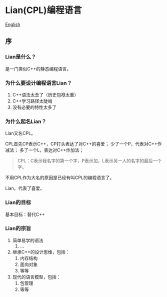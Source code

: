 # Lian(CPL)编程语言

[English](doc-en/README.md)

## 序

### Lian是什么？

是一门类似C++的静态编程语言。

### 为什么要设计编程语言Lian？

1. C++语法太丑了（历史包袱太重）
2. C++学习路径太陡峭
3. 没有必要的特性太多了

### 为什么起名Lian？

Lian又名CPL。

CPL首先CP表示C++，CP打头表达了对C++的喜爱；
少了一个P，代表对C++作减法；
多了一个L，表达对C++作加法；
> CPL：C表示我名字的第一个字，P表示加，L表示另一人的名字的最后一个字。

不用CPL作为大名的原因是已经有叫CPL的编程语言了。

Lian，代表了喜爱。

### Lian的目标

基本目标：替代C++

### Lian的宗旨

1. 简单易学的语法
    1. ...
2. 继承C++的设计思维，包括：
    1. 内存结构
    2. 面向对象
    3. 等等
3. 现代的语言模型，包括：
    1. 包管理
    2. 等等
